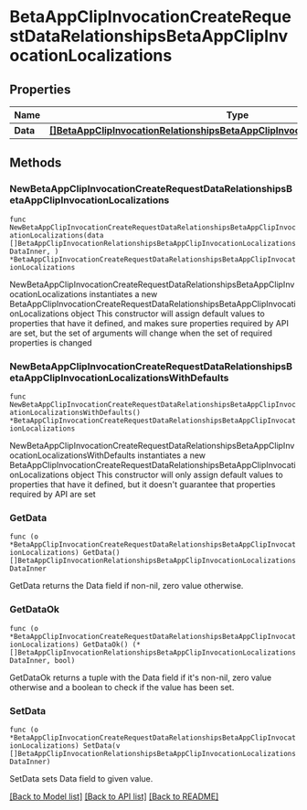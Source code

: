 # BetaAppClipInvocationCreateRequestDataRelationshipsBetaAppClipInvocationLocalizations

## Properties

Name | Type | Description | Notes
------------ | ------------- | ------------- | -------------
**Data** | [**[]BetaAppClipInvocationRelationshipsBetaAppClipInvocationLocalizationsDataInner**](BetaAppClipInvocationRelationshipsBetaAppClipInvocationLocalizationsDataInner.md) |  | 

## Methods

### NewBetaAppClipInvocationCreateRequestDataRelationshipsBetaAppClipInvocationLocalizations

`func NewBetaAppClipInvocationCreateRequestDataRelationshipsBetaAppClipInvocationLocalizations(data []BetaAppClipInvocationRelationshipsBetaAppClipInvocationLocalizationsDataInner, ) *BetaAppClipInvocationCreateRequestDataRelationshipsBetaAppClipInvocationLocalizations`

NewBetaAppClipInvocationCreateRequestDataRelationshipsBetaAppClipInvocationLocalizations instantiates a new BetaAppClipInvocationCreateRequestDataRelationshipsBetaAppClipInvocationLocalizations object
This constructor will assign default values to properties that have it defined,
and makes sure properties required by API are set, but the set of arguments
will change when the set of required properties is changed

### NewBetaAppClipInvocationCreateRequestDataRelationshipsBetaAppClipInvocationLocalizationsWithDefaults

`func NewBetaAppClipInvocationCreateRequestDataRelationshipsBetaAppClipInvocationLocalizationsWithDefaults() *BetaAppClipInvocationCreateRequestDataRelationshipsBetaAppClipInvocationLocalizations`

NewBetaAppClipInvocationCreateRequestDataRelationshipsBetaAppClipInvocationLocalizationsWithDefaults instantiates a new BetaAppClipInvocationCreateRequestDataRelationshipsBetaAppClipInvocationLocalizations object
This constructor will only assign default values to properties that have it defined,
but it doesn't guarantee that properties required by API are set

### GetData

`func (o *BetaAppClipInvocationCreateRequestDataRelationshipsBetaAppClipInvocationLocalizations) GetData() []BetaAppClipInvocationRelationshipsBetaAppClipInvocationLocalizationsDataInner`

GetData returns the Data field if non-nil, zero value otherwise.

### GetDataOk

`func (o *BetaAppClipInvocationCreateRequestDataRelationshipsBetaAppClipInvocationLocalizations) GetDataOk() (*[]BetaAppClipInvocationRelationshipsBetaAppClipInvocationLocalizationsDataInner, bool)`

GetDataOk returns a tuple with the Data field if it's non-nil, zero value otherwise
and a boolean to check if the value has been set.

### SetData

`func (o *BetaAppClipInvocationCreateRequestDataRelationshipsBetaAppClipInvocationLocalizations) SetData(v []BetaAppClipInvocationRelationshipsBetaAppClipInvocationLocalizationsDataInner)`

SetData sets Data field to given value.



[[Back to Model list]](../README.md#documentation-for-models) [[Back to API list]](../README.md#documentation-for-api-endpoints) [[Back to README]](../README.md)


